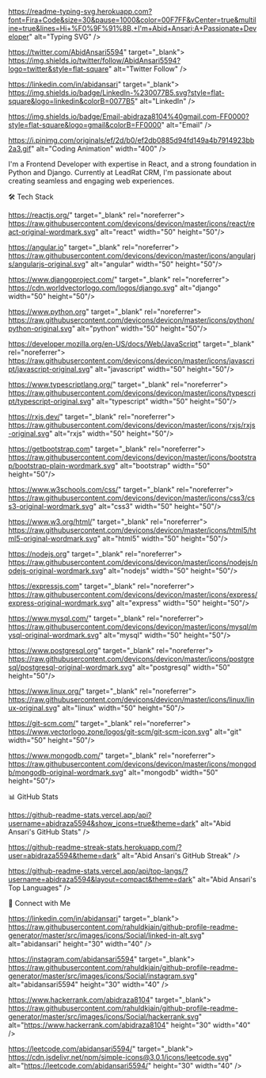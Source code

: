 https://readme-typing-svg.herokuapp.com?font=Fira+Code&size=30&pause=1000&color=00F7FF&vCenter=true&multiline=true&lines=Hi+%F0%9F%91%8B,+I'm+Abid+Ansari;A+Passionate+Developer" alt="Typing SVG" />


https://twitter.com/AbidAnsari5594" target="_blank">
https://img.shields.io/twitter/follow/AbidAnsari5594?logo=twitter&style=flat-square" alt="Twitter Follow" />

https://linkedin.com/in/abidansari" target="_blank">
https://img.shields.io/badge/LinkedIn-%230077B5.svg?style=flat-square&logo=linkedin&colorB=0077B5" alt="LinkedIn" />


https://img.shields.io/badge/Email-abidraza8104%40gmail.com-FF0000?style=flat-square&logo=gmail&colorB=FF0000" alt="Email" />




https://i.pinimg.com/originals/ef/2d/b0/ef2db0885d94fd149a4b7914923bb2a3.gif" alt="Coding Animation" width="400" />


I'm a Frontend Developer with expertise in React, and a strong foundation in Python and Django. Currently at LeadRat CRM, I'm passionate about creating seamless and engaging web experiences.




🛠️ Tech Stack

https://reactjs.org/" target="_blank" rel="noreferrer">
https://raw.githubusercontent.com/devicons/devicon/master/icons/react/react-original-wordmark.svg" alt="react" width="50" height="50"/>

https://angular.io" target="_blank" rel="noreferrer">
https://raw.githubusercontent.com/devicons/devicon/master/icons/angularjs/angularjs-original.svg" alt="angular" width="50" height="50"/>

https://www.djangoproject.com/" target="_blank" rel="noreferrer">
https://cdn.worldvectorlogo.com/logos/django.svg" alt="django" width="50" height="50"/>

https://www.python.org" target="_blank" rel="noreferrer">
https://raw.githubusercontent.com/devicons/devicon/master/icons/python/python-original.svg" alt="python" width="50" height="50"/>

https://developer.mozilla.org/en-US/docs/Web/JavaScript" target="_blank" rel="noreferrer">
https://raw.githubusercontent.com/devicons/devicon/master/icons/javascript/javascript-original.svg" alt="javascript" width="50" height="50"/>

https://www.typescriptlang.org/" target="_blank" rel="noreferrer">
https://raw.githubusercontent.com/devicons/devicon/master/icons/typescript/typescript-original.svg" alt="typescript" width="50" height="50"/>

https://rxjs.dev/" target="_blank" rel="noreferrer">
https://raw.githubusercontent.com/devicons/devicon/master/icons/rxjs/rxjs-original.svg" alt="rxjs" width="50" height="50"/>

https://getbootstrap.com" target="_blank" rel="noreferrer">
https://raw.githubusercontent.com/devicons/devicon/master/icons/bootstrap/bootstrap-plain-wordmark.svg" alt="bootstrap" width="50" height="50"/>

https://www.w3schools.com/css/" target="_blank" rel="noreferrer">
https://raw.githubusercontent.com/devicons/devicon/master/icons/css3/css3-original-wordmark.svg" alt="css3" width="50" height="50"/>

https://www.w3.org/html/" target="_blank" rel="noreferrer">
https://raw.githubusercontent.com/devicons/devicon/master/icons/html5/html5-original-wordmark.svg" alt="html5" width="50" height="50"/>

https://nodejs.org" target="_blank" rel="noreferrer">
https://raw.githubusercontent.com/devicons/devicon/master/icons/nodejs/nodejs-original-wordmark.svg" alt="nodejs" width="50" height="50"/>

https://expressjs.com" target="_blank" rel="noreferrer">
https://raw.githubusercontent.com/devicons/devicon/master/icons/express/express-original-wordmark.svg" alt="express" width="50" height="50"/>

https://www.mysql.com/" target="_blank" rel="noreferrer">
https://raw.githubusercontent.com/devicons/devicon/master/icons/mysql/mysql-original-wordmark.svg" alt="mysql" width="50" height="50"/>

https://www.postgresql.org" target="_blank" rel="noreferrer">
https://raw.githubusercontent.com/devicons/devicon/master/icons/postgresql/postgresql-original-wordmark.svg" alt="postgresql" width="50" height="50"/>

https://www.linux.org/" target="_blank" rel="noreferrer">
https://raw.githubusercontent.com/devicons/devicon/master/icons/linux/linux-original.svg" alt="linux" width="50" height="50"/>

https://git-scm.com/" target="_blank" rel="noreferrer">
https://www.vectorlogo.zone/logos/git-scm/git-scm-icon.svg" alt="git" width="50" height="50"/>

https://www.mongodb.com/" target="_blank" rel="noreferrer">
https://raw.githubusercontent.com/devicons/devicon/master/icons/mongodb/mongodb-original-wordmark.svg" alt="mongodb" width="50" height="50"/>






📊 GitHub Stats

https://github-readme-stats.vercel.app/api?username=abidraza5594&show_icons=true&theme=dark" alt="Abid Ansari's GitHub Stats" />


https://github-readme-streak-stats.herokuapp.com/?user=abidraza5594&theme=dark" alt="Abid Ansari's GitHub Streak" />


https://github-readme-stats.vercel.app/api/top-langs/?username=abidraza5594&layout=compact&theme=dark" alt="Abid Ansari's Top Languages" />





🔗 Connect with Me

https://linkedin.com/in/abidansari" target="_blank">
https://raw.githubusercontent.com/rahuldkjain/github-profile-readme-generator/master/src/images/icons/Social/linked-in-alt.svg" alt="abidansari" height="30" width="40" />

https://instagram.com/abidansari5594" target="_blank">
https://raw.githubusercontent.com/rahuldkjain/github-profile-readme-generator/master/src/images/icons/Social/instagram.svg" alt="abidansari5594" height="30" width="40" />

https://www.hackerrank.com/abidraza8104" target="_blank">
https://raw.githubusercontent.com/rahuldkjain/github-profile-readme-generator/master/src/images/icons/Social/hackerrank.svg" alt="https://www.hackerrank.com/abidraza8104" height="30" width="40" />

https://leetcode.com/abidansari5594/" target="_blank">
https://cdn.jsdelivr.net/npm/simple-icons@3.0.1/icons/leetcode.svg" alt="https://leetcode.com/abidansari5594/" height="30" width="40" />
